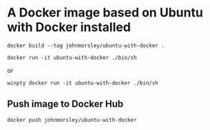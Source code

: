 # A Docker image based on Ubuntu with Docker installed

```
docker build --tag johnmorsley/ubuntu-with-docker .
```

```
docker run -it ubuntu-with-docker ./bin/sh
```

or 

```
winpty docker run -it ubuntu-with-docker ./bin/sh
```

## Push image to Docker Hub

```
docker push johnmorsley/ubuntu-with-docker
```

